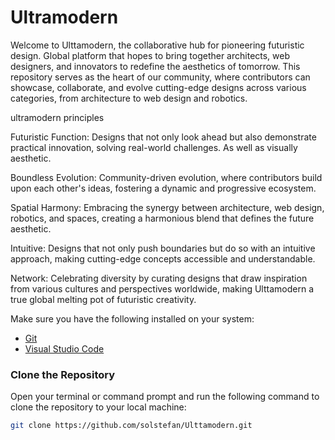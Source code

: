 # Ultramodern
Welcome to Ulttamodern, the collaborative hub for pioneering futuristic design. Global platform that hopes to bring together architects, web designers, and innovators to redefine the aesthetics of tomorrow. This repository serves as the heart of our community, where contributors can showcase, collaborate, and evolve cutting-edge designs across various categories, from architecture to web design and robotics.


ultramodern principles

Futuristic Function: Designs that not only look ahead but also demonstrate practical innovation, solving real-world challenges. As well as visually aesthetic.

Boundless Evolution: Community-driven evolution, where contributors build upon each other's ideas, fostering a dynamic and progressive ecosystem.

Spatial Harmony: Embracing the synergy between architecture, web design, robotics, and spaces, creating a harmonious blend that defines the future aesthetic.

Intuitive: Designs that not only push boundaries but do so with an intuitive approach, making cutting-edge concepts accessible and understandable.

Network: Celebrating diversity by curating designs that draw inspiration from various cultures and perspectives worldwide, making Ulttamodern a true global melting pot of futuristic creativity.


Make sure you have the following installed on your system:

- [Git](https://git-scm.com/)
- [Visual Studio Code](https://code.visualstudio.com/)

### Clone the Repository

Open your terminal or command prompt and run the following command to clone the repository to your local machine:

```bash
git clone https://github.com/solstefan/Ulttamodern.git
